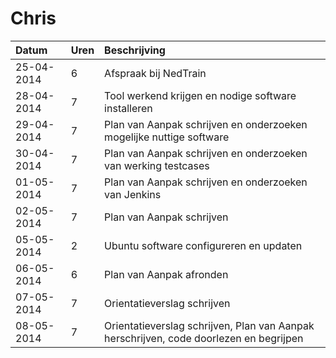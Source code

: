# Chris
Datum      | Uren   | Beschrijving
:----------| :------|:------------
25-04-2014 | 6      | Afspraak bij NedTrain
28-04-2014 | 7      | Tool werkend krijgen en nodige software installeren
29-04-2014 | 7      | Plan van Aanpak schrijven en onderzoeken mogelijke nuttige software
30-04-2014 | 7      | Plan van Aanpak schrijven en onderzoeken van werking testcases
01-05-2014 | 7      | Plan van Aanpak schrijven en onderzoeken van Jenkins
02-05-2014 | 7      | Plan van Aanpak schrijven
05-05-2014 | 2      | Ubuntu software configureren en updaten
06-05-2014 | 6      | Plan van Aanpak afronden
07-05-2014 | 7      | Orientatieverslag schrijven
08-05-2014 | 7      | Orientatieverslag schrijven, Plan van Aanpak herschrijven, code doorlezen en begrijpen